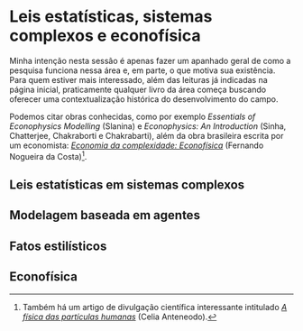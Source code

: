 # Leis estatísticas, sistemas complexos e econofísica
Minha intenção nesta sessão é apenas fazer um apanhado geral de como a pesquisa funciona nessa área e, em parte, o que motiva sua existência. Para quem estiver mais interessado, além das leituras já indicadas na página inicial, praticamente qualquer livro da área começa buscando oferecer uma contextualização histórica do desenvolvimento do campo.

Podemos citar obras conhecidas, como por exemplo *Essentials of Econophysics Modelling* (Slanina) e *Econophysics: An Introduction* (Sinha, Chatterjee, Chakraborti e Chakrabarti), além da obra brasileira escrita por um economista: *[Economia da complexidade: Econofísica](https://fernandonogueiracosta.wordpress.com/wp-content/uploads/2024/09/fernando-nogueira-da-costa-economia-da-complexidade-ou-econofisica-ago-2024.pdf)* (Fernando Nogueira da Costa)[^1].


## Leis estatísticas em sistemas complexos

## Modelagem baseada em agentes

## Fatos estilísticos

## Econofísica


[^1]: Também há um artigo de divulgação científica interessante intitulado *[A física das partículas humanas](https://cienciahoje.periodicos.capes.gov.br/storage/acervo/ch/ch_342.pdf)* (Celia Anteneodo).
